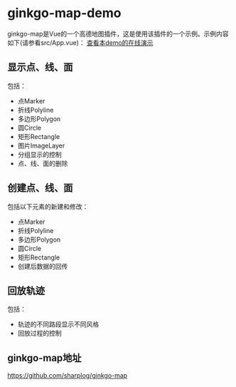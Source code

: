 # ginkgo-map-demo

ginkgo-map是Vue的一个高德地图插件，这是使用该插件的一个示例。示例内容如下(请参看src/App.vue)：
[查看本demo的在线演示](http://nsapp.applinzi.com/gmapdemo/)

## 显示点、线、面

包括：
- 点Marker
- 折线Polyline
- 多边形Polygon
- 圆Circle
- 矩形Rectangle
- 图片ImageLayer
- 分组显示的控制
- 点、线、面的删除

## 创建点、线、面

包括以下元素的新建和修改：
- 点Marker
- 折线Polyline
- 多边形Polygon
- 圆Circle
- 矩形Rectangle
- 创建后数据的回传

## 回放轨迹

包括：
- 轨迹的不同路段显示不同风格
- 回放过程的控制

## ginkgo-map地址

https://github.com/sharplog/ginkgo-map

